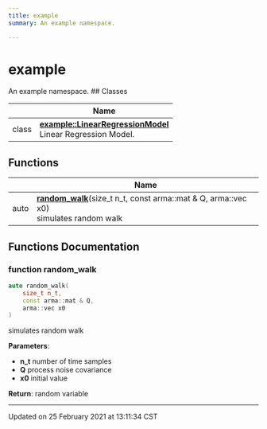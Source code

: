 ```yaml
---
title: example
summary: An example namespace. 

---
```


# example

An example namespace. ## Classes

|                | Name           |
| -------------- | -------------- |
| class | **[example::LinearRegressionModel](/eg-cpp-library/classes/classexample_1_1_linear_regression_model/)** <br>Linear Regression Model.  |

## Functions

|                | Name           |
| -------------- | -------------- |
| auto | **[random_walk](/eg-cpp-library/namespaces/namespaceexample/#function-random_walk)**(size_t n_t, const arma::mat & Q, arma::vec x0)<br>simulates random walk  |


## Functions Documentation

### function random_walk

```cpp
auto random_walk(
    size_t n_t,
    const arma::mat & Q,
    arma::vec x0
)
```

simulates random walk 

**Parameters**: 

  * **n_t** number of time samples 
  * **Q** process noise covariance 
  * **x0** initial value


**Return**: random variable 





-------------------------------

Updated on 25 February 2021 at 13:11:34 CST